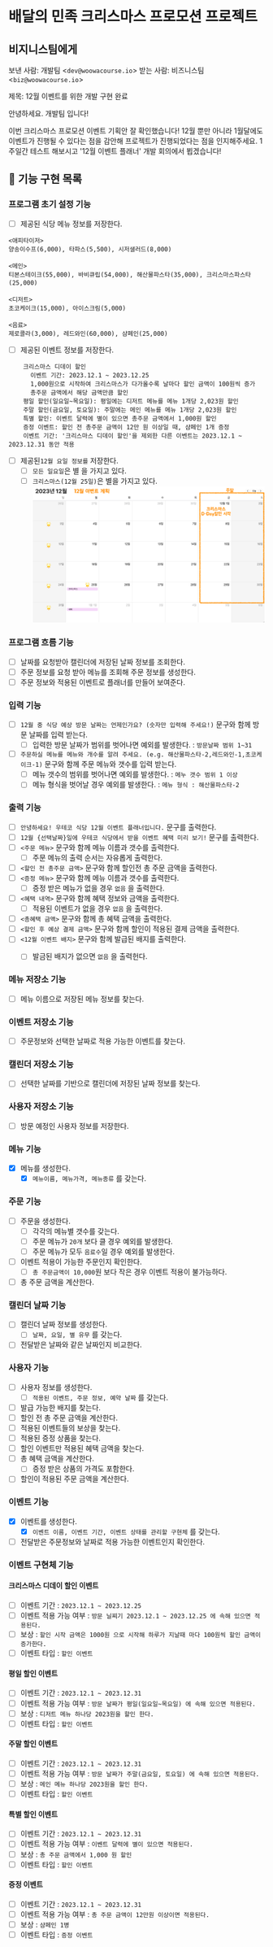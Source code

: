 # 배달의 민족 크리스마스 프로모션 프로젝트

## 비지니스팀에게

보낸 사람: 개발팀 \<`dev@woowacourse.io`\>
받는 사람: 비즈니스팀 \<`biz@woowacourse.io`\>

제목: 12월 이벤트를 위한 개발 구현 완료

안녕하세요. 개발팀 입니다!

이번 크리스마스 프로모션 이벤트 기획안 잘 확인했습니다!
12월 뿐만 아니라 1월달에도 이벤트가 진행될 수 있다는 점을 감안해 프로젝트가 진행되었다는 점을 인지해주세요.
1주일간 테스트 해보시고 '12월 이벤트 플래너' 개발 회의에서 뵙겠습니다!

## 🎯 기능 구현 목록

### 프로그램 초기 설정 기능

- [ ] 제공된 식당 메뉴 정보를 저장한다.

```
<애피타이저>
양송이수프(6,000), 타파스(5,500), 시저샐러드(8,000)

<메인>
티본스테이크(55,000), 바비큐립(54,000), 해산물파스타(35,000), 크리스마스파스타(25,000)

<디저트>
초코케이크(15,000), 아이스크림(5,000)

<음료>
제로콜라(3,000), 레드와인(60,000), 샴페인(25,000)
```

- [ ] 제공된 이벤트 정보를 저장한다.

```
    크리스마스 디데이 할인
      이벤트 기간: 2023.12.1 ~ 2023.12.25
      1,000원으로 시작하여 크리스마스가 다가올수록 날마다 할인 금액이 100원씩 증가
      총주문 금액에서 해당 금액만큼 할인
    평일 할인(일요일~목요일): 평일에는 디저트 메뉴를 메뉴 1개당 2,023원 할인
    주말 할인(금요일, 토요일): 주말에는 메인 메뉴를 메뉴 1개당 2,023원 할인
    특별 할인: 이벤트 달력에 별이 있으면 총주문 금액에서 1,000원 할인
    증정 이벤트: 할인 전 총주문 금액이 12만 원 이상일 때, 샴페인 1개 증정
    이벤트 기간: '크리스마스 디데이 할인'을 제외한 다른 이벤트는 2023.12.1 ~ 2023.12.31 동안 적용
```

- [ ] 제공된`12월 요일 정보를` 저장한다.
    - [ ] `모든 일요일`은 별 을 가지고 있다.
    - [ ] `크리스마스(12월 25일)`은 별을 가지고 있다.
      ![](../image.png)

### 프로그램 흐름 기능

- [ ] 날짜를 요청받아 캘린더에 저장된 날짜 정보를 조회한다.
- [ ] 주문 정보를 요청 받아 메뉴를 조회해 주문 정보를 생성한다.
- [ ] 주문 정보와 적용된 이벤트로 플래너를 만들어 보여준다.

### 입력 기능

- [ ] `12월 중 식당 예상 방문 날짜는 언제인가요? (숫자만 입력해 주세요!)` 문구와 함께 방문 날짜를 입력 받는다.
  - [ ] 입력한 방문 날짜가 범위를 벗어나면 예외를 발생한다. : `방문날짜 범위 1~31`
- [ ] `주문하실 메뉴를 메뉴와 개수를 알려 주세요. (e.g. 해산물파스타-2,레드와인-1,초코케이크-1)` 문구와 함께 주문 메뉴와 갯수를 입력 받는다.
  - [ ] 메뉴 갯수의 범위를 벗어나면 예외를 발생한다. : `메누 갯수 범위 1 이상`
  - [ ] 메뉴 형식을 벗어날 경우 예외를 발생한다. : `메뉴 형식 : 해산물파스타-2`

### 출력 기능

- [ ] `안녕하세요! 우테코 식당 12월 이벤트 플래너입니다.` 문구를 출력한다.
- [ ] `12월 {선택날짜}일에 우테코 식당에서 받을 이벤트 혜택 미리 보기!` 문구를 출력한다.
- [ ] `<주문 메뉴>` 문구와 함께 메뉴 이름과 갯수를 출력한다.
  - [ ] 주문 메뉴의 출력 순서는 자유롭게 출력한다.
- [ ] `<할인 전 총주문 금액>` 문구와 함께 할인전 총 주문 금액을 출력한다.
- [ ] `<증정 메뉴>` 문구와 함께 메뉴 이름과 갯수를 출력한다.
  - [ ] 증정 받은 메뉴가 없을 경우 `없음` 을 출력한다.
- [ ] `<혜택 내역>` 문구와 함께 혜택 정보와 금액을 출력한다.
  - [ ] 적용된 이벤트가 없을 경우 `없음` 을 출력한다.
- [ ] `<총혜택 금액>` 문구와 함께 총 혜택 금액을 출력한다.
- [ ] `<할인 후 예상 결제 금액>` 문구와 함께 할인이 적용된 결제 금액을 출력한다.
- [ ] `<12월 이벤트 배지>` 문구와 함께 발급된 배지를 출력한다.
  - [ ] 발금된 배지가 없으면 `없음` 을 출력헌다.


### 메뉴 저장소 기능

- [ ] 메뉴 이름으로 저장된 메뉴 정보를 찾는다.

### 이벤트 저장소 기능

- [ ] 주문정보와 선택한 날짜로 적용 가능한 이벤트를 찾는다.

### 캘린더 저장소 기능

- [ ] 선택한 날짜를 기반으로 캘린더에 저장된 날짜 정보를 찾는다.

### 사용자 저장소 기능

- [ ] 방문 예정인 사용자 정보를 저장한다.

### 메뉴 기능

- [x] 메뉴를 생성한다.
    - [x] `메뉴이름, 메뉴가격, 메뉴종류` 를 갖는다.

### 주문 기능

- [ ] 주문을 생성한다.
    - [ ] 각각의 메뉴별 갯수를 갖는다.
    - [ ] 주문 메뉴가 `20개` 보다 클 경우 예외를 발생한다.
    - [ ] 주문 메뉴가 모두 `음료수`일 경우 예외를 발생한다.
- [ ] 이벤트 적용이 가능한 주문인지 확인한다.
    - [ ] `총 주문금액이 10,000`원 보다 작은 경우 이벤트 적용이 불가능하다.
- [ ] 총 주문 금액을 계산한다.

### 캘린더 날짜 기능

- [ ] 캘린더 날짜 정보를 생성한다.
    - [ ] `날짜, 요일, 별 유무` 를 갖는다.
- [ ] 전달받은 날짜와 같은 날짜인지 비교한다.

### 사용자 기능

- [ ] 사용자 정보를 생성한다.
    - [ ] `적용된 이벤트, 주문 정보, 예약 날짜` 를 갖는다.
- [ ] 발급 가능한 배지를 찾는다.
- [ ] 할인 전 총 주문 금액을 계산한다.
- [ ] 적용된 이벤트들의 보상을 찾는다.
- [ ] 적용된 증정 상품을 찾는다.
- [ ] 할인 이벤트만 적용된 혜택 금액을 찾는다.
- [ ] 총 혜택 금액을 계산한다.
    - [ ] 증정 받은 상품의 가격도 포함한다.
- [ ] 할인이 적용된 주문 금액을 계산한다.

### 이벤트 기능

- [x] 이벤트를 생성한다.
    - [x] `이벤트 이름, 이벤트 기간, 이벤트 상태를 관리할 구현체` 를 갖는다.
- [ ] 전달받은 주문정보와 날짜로 적용 가능한 이벤트인지 확인한다.

### 이벤트 구현체 기능

#### 크리스마스 디데이 할인 이벤트

- [ ] 이벤트 기간 : `2023.12.1 ~ 2023.12.25`
- [ ] 이벤트 적용 가능 여부 : `방문 닐찌기 2023.12.1 ~ 2023.12.25 에 속해 있으면 적용된다.`
- [ ] 보상 : `할인 시작 금액은 1000원 으로 시작해 하루가 지날때 마다 100원씩 할인 금액이 증가한다.`
- [ ] 이벤트 타입 : `할인 이벤트`

#### 평일 할인 이벤트

- [ ] 이벤트 기간 : `2023.12.1 ~ 2023.12.31`
- [ ] 이벤트 적용 가능 여부 : `방문 날짜가 평일(일요일~목요일) 에 속해 있으면 적용된다.`
- [ ] 보상 : `디저트 메뉴 하나당 2023원을 할인 한다.`
- [ ] 이벤트 타입 : `할인 이벤트`

#### 주말 할인 이벤트

- [ ] 이벤트 기간 : `2023.12.1 ~ 2023.12.31`
- [ ] 이벤트 적용 가능 여부 : `방문 날짜가 주말(금요일, 토요일) 에 속해 있으면 적용된다.`
- [ ] 보상 : `메인 메뉴 하나당 2023원을 할인 한다.`
- [ ] 이벤트 타입 : `할인 이벤트`

#### 특별 할인 이벤트

- [ ] 이벤트 기간 : `2023.12.1 ~ 2023.12.31`
- [ ] 이벤트 적용 가능 여부 : `이벤트 달력에 별이 있으면 적용된다.`
- [ ] 보상 : `총 주문 금액에서 1,000 원 할인`
- [ ] 이벤트 타입 : `할인 이벤트`

#### 증정 이벤트

- [ ] 이벤트 기간 : `2023.12.1 ~ 2023.12.31`
- [ ] 이벤트 적용 가능 여부 : `총 주문 금액이 12만원 이상이면 적용된다.`
- [ ] 보상 : `샴페인 1병`
- [ ] 이벤트 타입 : `증정 이벤트`